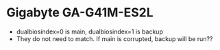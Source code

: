 # Gigabyte GA-G41M-ES2L

* dualbiosindex=0 is main, dualbiosindex=1 is backup
* They do not need to match. If main is corrupted, backup will be 
run??

